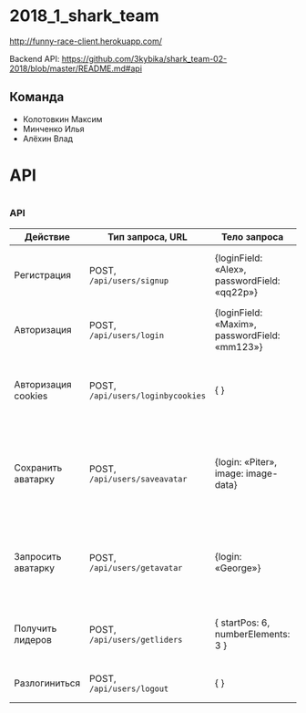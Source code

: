 # 2018_1_shark_team

http://funny-race-client.herokuapp.com/

Backend API: https://github.com/3kybika/shark_team-02-2018/blob/master/README.md#api
 
## Команда
* Колотовкин Максим
* Минченко Илья
* Алёхин Влад

# API
#

### API
| Действие | Тип запроса, URL | Тело запроса | Тело ответа | Пояснения |
| --- | --- | ------ | --- | --- |
| Регистрация | POST,<br> `/api/users/signup` | {loginField: «Alex»,<br> passwordField: «qq22p»} | {message: «YES»} | YES — регистрация прошла успешно,<br> NO — пользователь с таким логином есть в БД |
| Авторизация | POST,<br> `/api/users/login` | {loginField: «Maxim»,<br> passwordField: «mm123»} | {message: «YES»} | YES — успешная авторизация,<br> NO — неверный логин или пароль |
| Авторизация cookies | POST,<br> `/api/users/loginbycookies` | { } | {message: «YES»} | YES — успешная авторизация,<br> NO — печеньки отсутствуют, или в них некорректные логин или пароль |
| Сохранить аватарку | POST,<br> `/api/users/saveavatar` | {login: «Piter»,<br> image: image-data} | {message: «SAVE_AVATAR_OK»}  | SAVE_AVATAR_OK — успешное обновление аватарки,<br> SAVE_AVATAR_ERROR — некорректные печеньки, нет прав на обновление |
| Запросить аватарку | POST,<br> `/api/users/getavatar` | {login: «George»} | Возвращается строка  |  IMAGE_NOT_SET — пользователь не загружал свой аватар,<br> image-data — содержимое аватарки |
| Получить лидеров | POST,<br> `/api/users/getliders` | { startPos: 6,<br> numberElements: 3 } | [ { login: «Maxim», score: 45 } ] | Возвращается массив объектов с полями:<br> логин и максимальный балл |
| Разлогиниться | POST,<br> `/api/users/logout` | { } | DELETE_COOKIES_OK | Удаление всех печенек пользователя |
